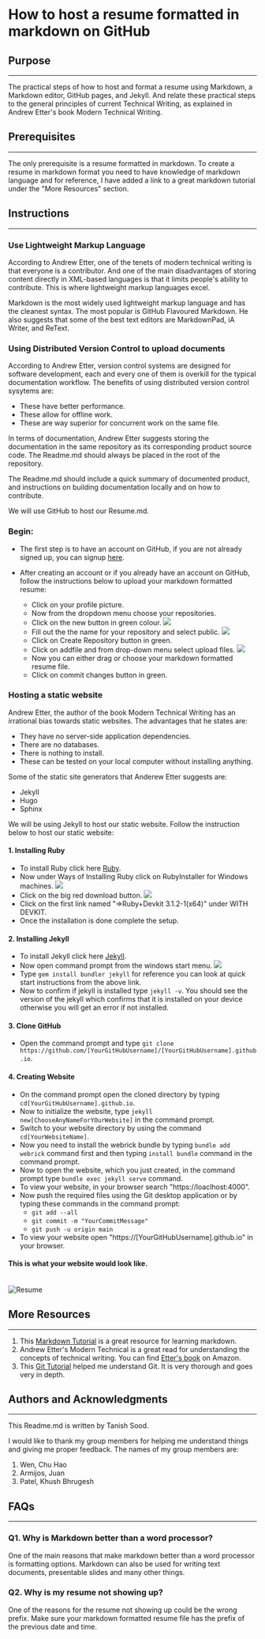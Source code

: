 # How to host a resume formatted in markdown on GitHub

## **Purpose**
---
 The practical steps of how to host and format a resume using Markdown, a Markdown editor, GitHub pages, and Jekyll. And relate these practical steps to the general principles of current Technical Writing, as explained in Andrew Etter's book Modern Technical Writing.

## **Prerequisites**
---
The only prerequisite is a resume formatted in markdown. To create a resume in markdown format you need to have knowledge of markdown language and for reference, I have added a link to a great markdown tutorial under the "More Resources" section.

## **Instructions**
---
### **Use Lightweight Markup Language**
According to Andrew Etter, one of the tenets of modern technical writing is that everyone is a contributor. And one of the main disadvantages of storing content directly in XML-based languages is that it limits people's ability to contribute. This is where lightweight markup languages excel.

Markdown is the most widely used lightweight markup language and has the cleanest syntax. The most popular is GitHub Flavoured Markdown. He also suggests that some of the best text editors are MarkdownPad, iA Writer, and ReText. 
### **Using Distributed Version Control to upload documents** 
According to Andrew Etter, version control systems are designed for software development, each and every one of them is overkill for the typical documentation workflow. The benefits of using distributed version control sysytems are:
* These have better performance.
* These allow for offline work.
* These are way superior for concurrent work on the same file.

In terms of documentation, Andrew Etter suggests storing the documentation in the same repository as its corresponding product source code. The Readme.md should always be placed in the root of the repository.

The Readme.md should include a quick summary of documented product, and  instructions on building documentation locally and on how to contribute.

We will use GitHub to host our Resume.md. 
### Begin:
* The first step is to have an account on GitHub, if you are not already signed up, you can signup [here](https://github.com/signup?source=login).

* After creating an account or if you already have an account on GitHub, follow the instructions below to upload your markdown formatted resume:
    * Click on your profile picture.
    * Now from the dropdown menu choose your repositories.
    * Click on the new button in green colour.
    ![](2.png)
    * Fill out the the name for your repository and select public.
    ![](3.png)
    * Click on Create Repository button in green.
    * Click on addfile and from drop-down menu select upload files.
    ![](4.png)
    * Now you can either drag or choose your markdown formatted resume file.
    * Click on commit changes button in green.

### **Hosting a static website**
Andrew Etter, the author of the book Modern Technical Writing has an irrational bias towards static websites. The advantages that he states are:
* They have no server-side application dependencies.
* There are no databases.
* There is nothing to install.
* These can be tested on your local computer without installing anything.

Some of the static site generators that Anderew Etter suggests are:
* Jekyll
* Hugo
* Sphinx

We will be using Jekyll to host our static website. Follow the instruction below to host our static website:
#### 1. Installing Ruby
*  To install Ruby click here [Ruby](https://www.ruby-lang.org/en/downloads/).
* Now under Ways of Installing Ruby click on RubyInstaller for Windows machines.
![](5.png)
* Click on the big red download button.
![](6.png)
* Click on the first link named "=>Ruby+Devkit 3.1.2-1(x64)" under WITH DEVKIT.
* Once the installation is done complete the setup.

#### 2. Installing Jekyll
* To install Jekyll click here [Jekyll](https://jekyllrb.com/).
* Now open command prompt from the windows start menu.
![](7.png)
* Type `gem install bundler jekyll` for reference you can look at quick start instructions from the above link.
* Now to confirm if jekyll is installed type `jekyll -v`. You should see the version of the jekyll which confirms that it is installed on your device otherwise you will get an error if not installed.

#### 3. Clone GitHub
* Open the command prompt and type `git clone https://github.com/[YourGitHubUsername]/[YourGitHubUsername].github.io`.

#### 4. Creating Website
* On the command prompt open the cloned directory by typing `cd[YourGitHubUsername].github.io`.
* Now to initialize the website, type `jekyll new[ChooseAnyNameForYOurWebsite]` in the command prompt.
* Switch to your website directory by using the command `cd[YourWebsiteName]`.
* Now you need to install the webrick bundle by typing `bundle add webrick` command first and then typing `install bundle` command in the command prompt.
* Now to open the website, which you just created, in the command prompt type `bundle exec jekyll serve` command.
* To view your website, in your browser search "https://loaclhost:4000".
* Now push the required files using the Git desktop application or by typing these commands in the command prompt:
    * `git add --all` 
    * `git commit -m "YourCommitMessage"` 
    * `git push -u origin main`
*  To view your website open "https://[YourGitHubUsername].github.io" in your browser.

#### This is what your website would look like.
\
![Resume](Resume.gif)

## **More Resources**
-----------------------
1. This [Markdown Tutorial](https://www.markdowntutorial.com/) is a great resource for learning markdown.
2. Andrew Etter's Modern Technical is a great read for understanding the concepts of technical writing. You can find [Etter's book](https://www.amazon.ca/Modern-Technical-Writing-Introduction-Documentation-ebook/dp/B01A2QL9SS) on Amazon.
3. This [Git Tutorial](https://www.w3schools.com/git/) helped me understand Git. It is very thorough and goes very in depth.

## **Authors and Acknowledgments**
---
This Readme.md is written by Tanish Sood.

I would like to thank my group members for helping me understand things and giving me proper feedback.
The names of my group members are:
1. Wen, Chu Hao
2. Armijos, Juan
3. Patel, Khush Bhrugesh

## **FAQs**
---
### Q1. Why is Markdown better than a word processor?
One of the main reasons that make markdown better than a word processor is formatting options. Markdown can also be used for writing text documents, presentable slides and many other things.

### Q2. Why is my resume not showing up?
One of the reasons for the resume not showing up could be the wrong prefix. Make sure your markdown formatted resume file has the prefix of the previous date and time.
